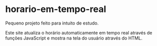 # horario-em-tempo-real

Pequeno projeto feito para intuito de estudo.

Este site atualiza o horário automaticamente em tempo real através de funções JavaScript e mostra na tela do usuário através do HTML.
